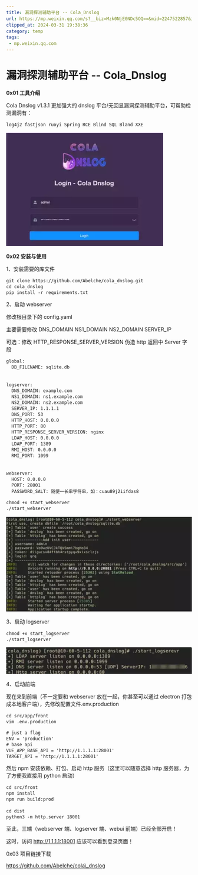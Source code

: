 ```yaml
---
title: 漏洞探测辅助平台 -- Cola_Dnslog
url: https://mp.weixin.qq.com/s?__biz=Mzk0NjE0NDc5OQ==&mid=2247522857&idx=1&sn=79cb430ffab8f78853de510280abdcc9&chksm=c3084959f47fc04fe479d3fab645423ffcde8f2f7e2362af0f7572daeb2b658159c748202e38&mpshare=1&scene=1&srcid=0220z3oNt0SaF7xD6T5TMVxo&sharer_shareinfo=3c194b06538af0fd69aac92e07223437&sharer_shareinfo_first=3c194b06538af0fd69aac92e07223437#rd
clipped_at: 2024-03-31 19:38:36
category: temp
tags: 
 - mp.weixin.qq.com
---
```



# 漏洞探测辅助平台 -- Cola_Dnslog

**0x01 工具介绍**

  

Cola Dnslog v1.3.1 更加强大的 dnslog 平台/无回显漏洞探测辅助平台，可帮助检测漏洞有：

```plain
log4j2 fastjson ruoyi Spring RCE Blind SQL Bland XXE
```

![图片](assets/1711885116-4c3834b25cac4d3faf10b04e1e35b423.webp)

  

**0x02 安装与使用**

  

1、安装需要的库文件  

```plain
git clone https://github.com/Abelche/cola_dnslog.git
cd cola_dnslog
pip install -r requirements.txt
```

2、启动 webserver

修改根目录下的 config.yaml

主要需要修改 DNS\_DOMAIN NS1\_DOMAIN NS2\_DOMAIN SERVER\_IP

可选：修改 HTTP\_RESPONSE\_SERVER\_VERSION 伪造 http 返回中 Server 字段

```plain
global:
  DB_FILENAME: sqlite.db


logserver:
  DNS_DOMAIN: example.com
  NS1_DOMAIN: ns1.example.com
  NS2_DOMAIN: ns2.example.com
  SERVER_IP: 1.1.1.1
  DNS_PORT: 53
  HTTP_HOST: 0.0.0.0
  HTTP_PORT: 80
  HTTP_RESPONSE_SERVER_VERSION: nginx
  LDAP_HOST: 0.0.0.0
  LDAP_PORT: 1389
  RMI_HOST: 0.0.0.0
  RMI_PORT: 1099


webserver:
  HOST: 0.0.0.0
  PORT: 28001
  PASSWORD_SALT: 随便一长串字符串，如：cuau89j2iifdas8
```

  

```plain
chmod +x start_webserver
./start_webserver
```

![图片](assets/1711885116-c8f75ce3a3f78902a6daac351a3c2431.webp)

3、启动 logserver

```plain
chmod +x start_logserver
./start_logserver
```

![图片](assets/1711885116-7e60fd533f3ccb0e77568024d4e0e3e0.webp)

4、启动前端

现在来到前端（不一定要和 webserver 放在一起，你甚至可以通过 electron 打包成本地客户端），先修改配置文件.env.production

```plain
cd src/app/front
vim .env.production
```

```plain
# just a flag
ENV = 'production'
# base api
VUE_APP_BASE_API = 'http://1.1.1.1:28001'
TARGET_API = 'http://1.1.1.1:28001'
```

然后 npm 安装依赖、打包、启动 http 服务（这里可以随意选择 http 服务器，为了方便我直接用 python 启动）

```plain
cd src/front
npm install
npm run build:prod

cd dist
python3 -m http.server 18001
```

至此，三端（webserver 端、logserver 端、webui 前端）已经全部开启！

这时，访问 http://1.1.1.1:18001 应该可以看到登录页面！

  

0x03 项目链接下载

  

  

https://github.com/Abelche/cola\_dnslog